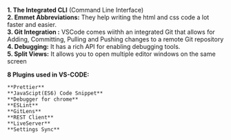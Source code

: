 **1. The Integrated CLI** (Command Line Interface)  
**2. Emmet Abbreviations:** They help writing the html and css code a lot faster and easier.  
**3. Git Integration :** VSCode comes wiithh an integrated Git that allows for Adding, Committing, Pulling and Pushing changes to a remote Git repository  
**4. Debugging:** It has a rich  API for enabling debugging tools.  
**5. Split Views:** It allows you to open multiple editor windows on the same screen  


**8 Plugins used in VS-CODE:**  

	**Prettier**  
	**JavaScipt(ES6) Code Snippet**  
	**Debugger for chrome**  
	**ESLint**  
	**GitLens**  
	**REST Client**  
	**LiveServer**  
	**Settings Sync**  









